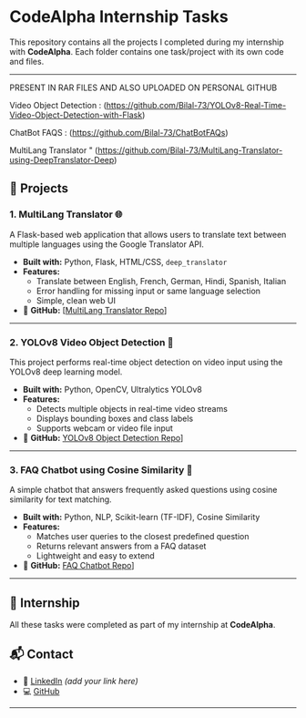 # CodeAlpha Internship Tasks

This repository contains all the projects I completed during my internship with **CodeAlpha**. Each folder contains one task/project with its own code and files.

---
PRESENT IN RAR FILES AND ALSO UPLOADED ON PERSONAL GITHUB

Video Object Detection : (https://github.com/Bilal-73/YOLOv8-Real-Time-Video-Object-Detection-with-Flask) 

ChatBot FAQS : (https://github.com/Bilal-73/ChatBotFAQs)

MultiLang Translator " (https://github.com/Bilal-73/MultiLang-Translator-using-DeepTranslator-Deep)                                                                                          


## 
## 🚀 Projects

### 1. MultiLang Translator 🌐
A Flask-based web application that allows users to translate text between multiple languages using the Google Translator API.

- **Built with:** Python, Flask, HTML/CSS, `deep_translator`
- **Features:**
  - Translate between English, French, German, Hindi, Spanish, Italian
  - Error handling for missing input or same language selection
  - Simple, clean web UI
- 🔗 **GitHub:** [[MultiLang Translator Repo](https://github.com/Bilal-73/MultiLang-Translator-using-DeepTranslator-Deep)]

---

### 2. YOLOv8 Video Object Detection 🎯
This project performs real-time object detection on video input using the YOLOv8 deep learning model.

- **Built with:** Python, OpenCV, Ultralytics YOLOv8
- **Features:**
  - Detects multiple objects in real-time video streams
  - Displays bounding boxes and class labels
  - Supports webcam or video file input
- 🔗 **GitHub:** [YOLOv8 Object Detection Repo](https://github.com/Bilal-73/YOLOv8-Real-Time-Video-Object-Detection-with-Flask)]

---

### 3. FAQ Chatbot using Cosine Similarity 🤖
A simple chatbot that answers frequently asked questions using cosine similarity for text matching.

- **Built with:** Python, NLP, Scikit-learn (TF-IDF), Cosine Similarity
- **Features:**
  - Matches user queries to the closest predefined question
  - Returns relevant answers from a FAQ dataset
  - Lightweight and easy to extend
- 🔗 **GitHub:** [FAQ Chatbot Repo](https://github.com/Bilal-73/ChatBotFAQs)]

---

## 💼 Internship
All these tasks were completed as part of my internship at **CodeAlpha**.

## 📬 Contact
- 🔗 [LinkedIn](https://www.linkedin.com/in/bilalimran73ai) *(add your link here)*
- 💻 [GitHub](https://github.com/Bilal-73)

---
